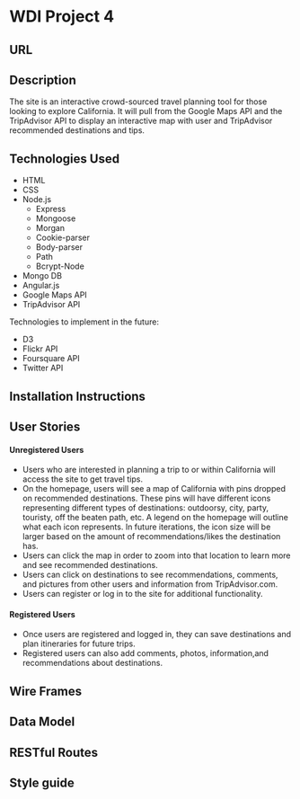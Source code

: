 # WDI Project 4
## URL
## Description
The site is an interactive crowd-sourced travel planning tool for those looking to explore California. It will pull from the Google Maps API and the TripAdvisor API to display an interactive map with user and TripAdvisor recommended destinations and tips.
## Technologies Used
* HTML
* CSS
* Node.js
  * Express
  * Mongoose
  * Morgan
  * Cookie-parser
  * Body-parser
  * Path
  * Bcrypt-Node
* Mongo DB
* Angular.js
* Google Maps API
* TripAdvisor API

Technologies to implement in the future:
* D3
* Flickr API
* Foursquare API
* Twitter API

## Installation Instructions
## User Stories
#### Unregistered Users
* Users who are interested in planning a trip to or within California will access the site to get travel tips.
* On the homepage, users will see a map of California with pins dropped on recommended destinations. These pins will have different icons representing different types of destinations: outdoorsy, city, party, touristy, off the beaten path, etc. A legend on the homepage will outline what each icon represents. In future iterations, the icon size will be larger based on the amount of recommendations/likes the destination has.
* Users can click the map in order to zoom into that location to learn more and see recommended destinations.
* Users can click on destinations to see recommendations, comments, and pictures from other users and information from TripAdvisor.com.
* Users can register or log in to the site for additional functionality.

#### Registered Users
* Once users are registered and logged in, they can save destinations and plan itineraries for future trips.
* Registered users can also add comments, photos, information,and recommendations about destinations.

## Wire Frames
## Data Model
## RESTful Routes
## Style guide
